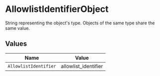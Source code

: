 # AllowlistIdentifierObject

String representing the object's type. Objects of the same type share the same value.



## Values

| Name                  | Value                 |
| --------------------- | --------------------- |
| `AllowlistIdentifier` | allowlist_identifier  |